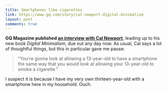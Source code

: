 ```yaml
---
title: Smartphones like cigarettes
link: https://www.gq.com/story/cal-newport-digital-minimalism
layout: post
comments: true
---
```


**GQ Magazine published [an interview with Cal Newport](https://www.gq.com/story/cal-newport-digital-minimalism)**, leading up to his new book *Digital Minimalism*, due out any day now. As usual, Cal says a lot of thoughtful things, but this in particular gave me pause:

> "You're gonna look at allowing a 13-year-old to have a smartphone the same way that you would look at allowing your 13-year-old to smoke a cigarette."

I suspect it is because I have my very own thirteen-year-old with a smartphone here in my household. Ouch.
